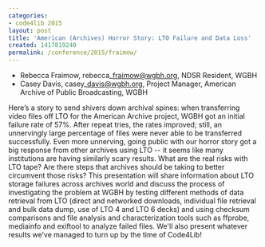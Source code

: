 ```yaml
---
categories:
- code4lib 2015
layout: post
title: 'American (Archives) Horror Story: LTO Failure and Data Loss'
created: 1417819240
permalink: /conference/2015/fraimow/
---
```

- Rebecca Fraimow, rebecca\_fraimow@wgbh.org, NDSR Resident, WGBH
- Casey Davis, casey\_davis@wgbh.org, Project Manager, American
Archive of Public Broadcasting, WGBH

Here’s a story to send shivers down archival spines: when transferring
video files off LTO for the American Archive project, WGBH got an
initial failure rate of 57%. After repeat tries, the rates improved;
still, an unnervingly large percentage of files were never able to be
transferred successfully. Even more unnerving, going public with our
horror story got a big response from other archives using LTO -- it
seems like many institutions are having similarly scary results. What
are the real risks with LTO tape? Are there steps that archives should
be taking to better circumvent those risks? This presentation will share
information about LTO storage failures across archives world and discuss
the process of investigating the problem at WGBH by testing different
methods of data retrieval from LTO (direct and networked downloads,
individual file retrieval and bulk data dump, use of LTO 4 and LTO 6
decks) and using checksum comparisons and file analysis and
characterization tools such as ffprobe, mediainfo and exiftool to
analyze failed files. We'll also present whatever results we’ve managed
to turn up by the time of Code4Lib!
